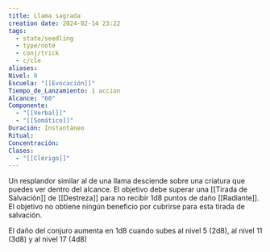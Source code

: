 ```yaml
---
title: Llama sagrada
creation date: 2024-02-14 23:22
tags:
  - state/seedling
  - type/note
  - conj/trick
  - c/cle
aliases: 
Nivel: 0
Escuela: "[[Evocación]]"
Tiempo_de_Lanzamiento: 1 accion
Alcance: "60"
Componente:
  - "[[Verbal]]"
  - "[[Somático]]"
Duración: Instantáneo
Ritual: 
Concentración: 
Clases:
  - "[[Clérigo]]"
---
```

Un resplandor similar al de una llama desciende sobre una criatura que puedes ver dentro del alcance. El objetivo debe superar una [[Tirada de Salvación]] de [[Destreza]] para no recibir 1d8 puntos de daño [[Radiante]]. El objetivo no obtiene ningún beneficio por cubrirse para esta tirada de salvación.

El daño del conjuro aumenta en 1d8 cuando subes al nivel 5 (2d8), al nivel 11 (3d8) y al nivel 17 (4d8)
